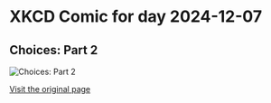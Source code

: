 
# XKCD Comic for day 2024-12-07

## Choices: Part 2

![Choices: Part 2](https://imgs.xkcd.com/comics/choices_part_2.jpg "Maybe someday I'll get to write the Wikipedia article about this place!  Wait, damn, original research.")

[Visit the original page](https://xkcd.com/265/)
